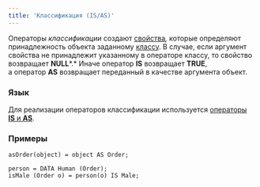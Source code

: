 ```yaml
---
title: 'Классификация (IS/AS)'
---
```


Операторы *классификации* создают [свойства](Properties.md)*,* которые определяют принадлежность объекта заданному [классу](Classes.md). В случае, если аргумент свойства не принадлежит указанному в операторе классу, то свойство возвращает **NULL***.* Иначе оператор **IS** возвращает **TRUE**, а оператор **AS** возвращает переданный в качестве аргумента объект.

### Язык

Для реализации операторов классификации используется [операторы **IS** и **AS**](IS_AS_operators.md). 

### Примеры 

```lsf
asOrder(object) = object AS Order;

person = DATA Human (Order);
isMale (Order o) = person(o) IS Male;
```

